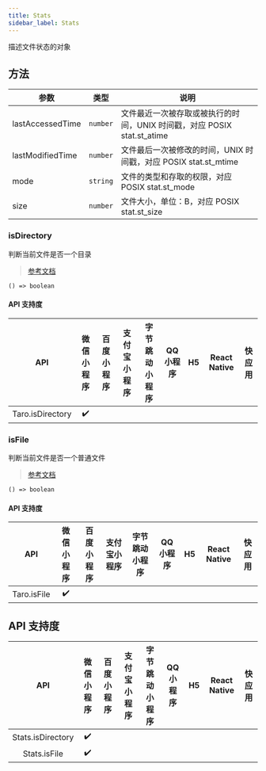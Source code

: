 ```yaml
---
title: Stats
sidebar_label: Stats
---
```


描述文件状态的对象

## 方法

| 参数 | 类型 | 说明 |
| --- | --- | --- |
| lastAccessedTime | `number` | 文件最近一次被存取或被执行的时间，UNIX 时间戳，对应 POSIX stat.st_atime |
| lastModifiedTime | `number` | 文件最后一次被修改的时间，UNIX 时间戳，对应 POSIX stat.st_mtime |
| mode | `string` | 文件的类型和存取的权限，对应 POSIX stat.st_mode |
| size | `number` | 文件大小，单位：B，对应 POSIX stat.st_size |

### isDirectory

判断当前文件是否一个目录

> [参考文档](https://developers.weixin.qq.com/miniprogram/dev/api/file/Stats.isDirectory.html)

```tsx
() => boolean
```

#### API 支持度

| API | 微信小程序 | 百度小程序 | 支付宝小程序 | 字节跳动小程序 | QQ 小程序 | H5 | React Native | 快应用 |
| :---: | :---: | :---: | :---: | :---: | :---: | :---: | :---: | :---: |
| Taro.isDirectory | ✔️ |  |  |  |  |  |  |  |

### isFile

判断当前文件是否一个普通文件

> [参考文档](https://developers.weixin.qq.com/miniprogram/dev/api/file/Stats.isFile.html)

```tsx
() => boolean
```

#### API 支持度

| API | 微信小程序 | 百度小程序 | 支付宝小程序 | 字节跳动小程序 | QQ 小程序 | H5 | React Native | 快应用 |
| :---: | :---: | :---: | :---: | :---: | :---: | :---: | :---: | :---: |
| Taro.isFile | ✔️ |  |  |  |  |  |  |  |

## API 支持度

| API | 微信小程序 | 百度小程序 | 支付宝小程序 | 字节跳动小程序 | QQ 小程序 | H5 | React Native | 快应用 |
| :---: | :---: | :---: | :---: | :---: | :---: | :---: | :---: | :---: |
| Stats.isDirectory | ✔️ |  |  |  |  |  |  |  |
| Stats.isFile | ✔️ |  |  |  |  |  |  |  |
